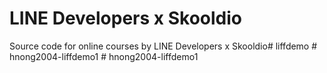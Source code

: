 # LINE Developers x Skooldio
Source code for online courses by LINE Developers x Skooldio#   l i f f d e m o  
 #   h n o n g 2 0 0 4 - l i f f d e m o 1  
 #   h n o n g 2 0 0 4 - l i f f d e m o 1  
 